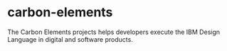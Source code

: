 # carbon-elements
The Carbon Elements projects helps developers execute the IBM Design Language in digital and software products.
